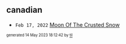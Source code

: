 ## canadian


* <code>Feb 17, 2022</code> [Moon Of The Crusted Snow](2022-02-17T22-55-17-moon-of-the-crusted-snow.md)

<sup><sub>generated 14 May 2023 18:12:42 by <a href='https://github.com/senorprogrammer/til'>til</a></sub></sup>
